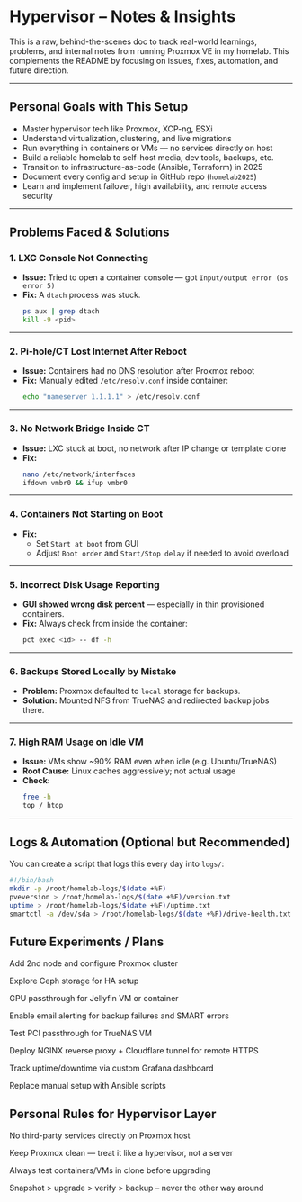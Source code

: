 # Hypervisor – Notes & Insights

This is a raw, behind-the-scenes doc to track real-world learnings, problems, and internal notes from running Proxmox VE in my homelab. This complements the README by focusing on issues, fixes, automation, and future direction.

---

## Personal Goals with This Setup

- Master hypervisor tech like Proxmox, XCP-ng, ESXi
- Understand virtualization, clustering, and live migrations
- Run everything in containers or VMs — no services directly on host
- Build a reliable homelab to self-host media, dev tools, backups, etc.
- Transition to infrastructure-as-code (Ansible, Terraform) in 2025
- Document every config and setup in GitHub repo (`homelab2025`)
- Learn and implement failover, high availability, and remote access security

---

## Problems Faced & Solutions

### 1. **LXC Console Not Connecting**
- **Issue:** Tried to open a container console — got `Input/output error (os error 5)`
- **Fix:** A `dtach` process was stuck.
    ```bash
    ps aux | grep dtach
    kill -9 <pid>
    ```

---

### 2. **Pi-hole/CT Lost Internet After Reboot**
- **Issue:** Containers had no DNS resolution after Proxmox reboot
- **Fix:** Manually edited `/etc/resolv.conf` inside container:
    ```bash
    echo "nameserver 1.1.1.1" > /etc/resolv.conf
    ```

---

### 3. **No Network Bridge Inside CT**
- **Issue:** LXC stuck at boot, no network after IP change or template clone
- **Fix:**
    ```bash
    nano /etc/network/interfaces
    ifdown vmbr0 && ifup vmbr0
    ```

---

### 4. **Containers Not Starting on Boot**
- **Fix:**
    - Set `Start at boot` from GUI
    - Adjust `Boot order` and `Start/Stop delay` if needed to avoid overload

---

### 5. **Incorrect Disk Usage Reporting**
- **GUI showed wrong disk percent** — especially in thin provisioned containers.
- **Fix:** Always check from inside the container:
    ```bash
    pct exec <id> -- df -h
    ```

---

### 6. **Backups Stored Locally by Mistake**
- **Problem:** Proxmox defaulted to `local` storage for backups.
- **Solution:** Mounted NFS from TrueNAS and redirected backup jobs there.

---

### 7. **High RAM Usage on Idle VM**
- **Issue:** VMs show ~90% RAM even when idle (e.g. Ubuntu/TrueNAS)
- **Root Cause:** Linux caches aggressively; not actual usage
- **Check:**
    ```bash
    free -h
    top / htop
    ```

---

## Logs & Automation (Optional but Recommended)

You can create a script that logs this every day into `logs/`:

```bash
#!/bin/bash
mkdir -p /root/homelab-logs/$(date +%F)
pveversion > /root/homelab-logs/$(date +%F)/version.txt
uptime > /root/homelab-logs/$(date +%F)/uptime.txt
smartctl -a /dev/sda > /root/homelab-logs/$(date +%F)/drive-health.txt
```

## Future Experiments / Plans

Add 2nd node and configure Proxmox cluster

Explore Ceph storage for HA setup

GPU passthrough for Jellyfin VM or container

Enable email alerting for backup failures and SMART errors

Test PCI passthrough for TrueNAS VM

Deploy NGINX reverse proxy + Cloudflare tunnel for remote HTTPS

Track uptime/downtime via custom Grafana dashboard

Replace manual setup with Ansible scripts

## Personal Rules for Hypervisor Layer
No third-party services directly on Proxmox host

Keep Proxmox clean — treat it like a hypervisor, not a server

Always test containers/VMs in clone before upgrading

Snapshot > upgrade > verify > backup – never the other way around